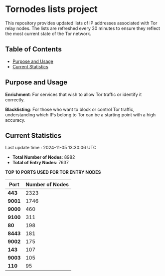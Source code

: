 # Tornodes lists project

This repository provides updated lists of IP addresses associated with Tor relay nodes. The lists are refreshed every 30 minutes to ensure they reflect the most current state of the Tor network.

## Table of Contents

- [Purpose and Usage](#purpose-and-usage)
- [Current Statistics](#current-statistics)


## Purpose and Usage

**Enrichment**: For services that wish to allow Tor traffic or identify it correctly.

**Blacklisting**: For those who want to block or control Tor traffic, understanding which IPs belong to Tor can be a starting point with a high accuracy.

## Current Statistics

Last update time : 2024-11-05 13:30:06 UTC

- **Total Number of Nodes**: 8982
- **Total of Entry Nodes**: 7637

**TOP 10 PORTS USED FOR TOR ENTRY NODES**

| **Port** | **Number of Nodes** |
|------|-----------------|
| **443**   | 2323  |
| **9001**   | 1746  |
| **9000**   | 460  |
| **9100**   | 311  |
| **80**   | 198  |
| **8443**   | 181  |
| **9002**   | 175  |
| **143**   | 107  |
| **9003**   | 105  |
| **110**   | 95  |

